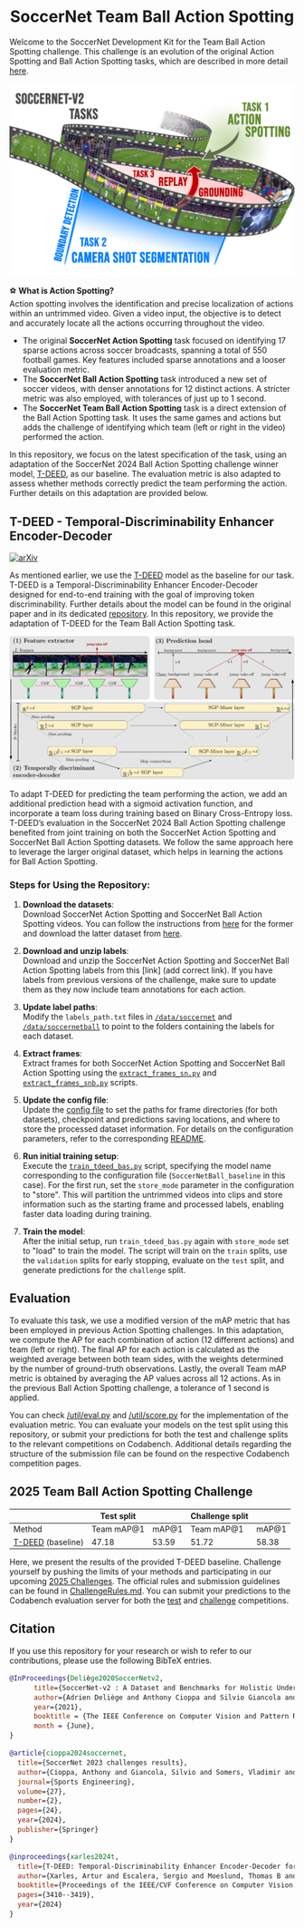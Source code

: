 <div align="center">

# SoccerNet Team Ball Action Spotting

</div>

Welcome to the SoccerNet Development Kit for the Team Ball Action Spotting challenge. This challenge is an evolution of the original Action Spotting and Ball Action Spotting tasks, which are described in more detail [here](https://github.com/SoccerNet/sn-spotting?tab=readme-ov-file).

<p align="center"><img src="figures/task.png"></p>

⚽ **What is Action Spotting?**  
Action spotting involves the identification and precise localization of actions within an untrimmed video. Given a video input, the objective is to detect and accurately locate all the actions occurring throughout the video.

- The original **SoccerNet Action Spotting** task focused on identifying 17 sparse actions across soccer broadcasts, spanning a total of 550 football games. Key features included sparse annotations and a looser evaluation metric.
- The **SoccerNet Ball Action Spotting** task introduced a new set of soccer videos, with denser annotations for 12 distinct actions. A stricter metric was also employed, with tolerances of just up to 1 second.
- The **SoccerNet Team Ball Action Spotting** task is a direct extension of the Ball Action Spotting task. It uses the same games and actions but adds the challenge of identifying which team (left or right in the video) performed the action.

In this repository, we focus on the latest specification of the task, using an adaptation of the SoccerNet 2024 Ball Action Spotting challenge winner model, [T-DEED](https://arxiv.org/abs/2404.05392), as our baseline. The evaluation metric is also adapted to assess whether methods correctly predict the team performing the action. Further details on this adaptation are provided below.

## T-DEED - Temporal-Discriminability Enhancer Encoder-Decoder

[![arXiv](https://img.shields.io/badge/arXiv-2404.05392-red)](https://arxiv.org/abs/2404.05392)

As mentioned earlier, we use the [T-DEED](https://arxiv.org/abs/2404.05392) model as the baseline for our task. T-DEED is a Temporal-Discriminability Enhancer Encoder-Decoder designed for end-to-end training with the goal of improving token discriminability. Further details about the model can be found in the original paper and in its dedicated [repository](https://github.com/arturxe2/T-DEED). In this repository, we provide the adaptation of T-DEED for the Team Ball Action Spotting task.

<p align="center"><img src="figures/modelArchitecture_v2.png"></p>

To adapt T-DEED for predicting the team performing the action, we add an additional prediction head with a sigmoid activation function, and incorporate a team loss during training based on Binary Cross-Entropy loss. T-DEED’s evaluation in the SoccerNet 2024 Ball Action Spotting challenge benefited from joint training on both the SoccerNet Action Spotting and SoccerNet Ball Action Spotting datasets. We follow the same approach here to leverage the larger original dataset, which helps in learning the actions for Ball Action Spotting.

### Steps for Using the Repository:

1. **Download the datasets**:  
   Download SoccerNet Action Spotting and SoccerNet Ball Action Spotting videos. You can follow the instructions from [here](https://www.soccer-net.org/data) for the former and download the latter dataset from [here](SoccerNet/SN-BAS-2024).

2. **Download and unzip labels**:  
   Download and unzip the SoccerNet Action Spotting and SoccerNet Ball Action Spotting labels from this [link] (add correct link). If you have labels from previous versions of the challenge, make sure to update them as they now include team annotations for each action.

3. **Update label paths**:  
   Modify the `labels_path.txt` files in [`/data/soccernet`](/data/soccernet/) and [`/data/soccernetball`](/data/soccernetball/) to point to the folders containing the labels for each dataset.

4. **Extract frames**:  
   Extract frames for both SoccerNet Action Spotting and SoccerNet Ball Action Spotting using the [`extract_frames_sn.py`](/extract_frames_sn.py) and [`extract_frames_snb.py`](/extract_frames_snb.py) scripts.

5. **Update the config file**:  
   Update the [config file](/config/SoccerNetBall/SoccerNetBall_baseline.json) to set the paths for frame directories (for both datasets), checkpoint and predictions saving locations, and where to store the processed dataset information. For details on the configuration parameters, refer to the corresponding [README](/config/SoccerNetBall/README.md).

6. **Run initial training setup**:  
   Execute the [`train_tdeed_bas.py`](/train_tdeed_bas.py) script, specifying the model name corresponding to the configuration file (`SoccerNetBall_baseline` in this case). For the first run, set the `store_mode` parameter in the configuration to "store". This will partition the untrimmed videos into clips and store information such as the starting frame and processed labels, enabling faster data loading during training.

7. **Train the model**:  
   After the initial setup, run `train_tdeed_bas.py` again with `store_mode` set to "load" to train the model. The script will train on the `train` splits, use the `validation` splits for early stopping, evaluate on the `test` split, and generate predictions for the `challenge` split.

## Evaluation

To evaluate this task, we use a modified version of the mAP metric that has been employed in previous Action Spotting challenges. In this adaptation, we compute the AP for each combination of action (12 different actions) and team (left or right). The final AP for each action is calculated as the weighted average between both team sides, with the weights determined by the number of ground-truth observations. Lastly, the overall Team mAP metric is obtained by averaging the AP values across all 12 actions. As in the previous Ball Action Spotting challenge, a tolerance of 1 second is applied.

You can check [/util/eval.py](/util/eval.py) and [/util/score.py](/util/score.py) for the implementation of the evaluation metric. You can evaluate your models on the test split using this repository, or submit your predictions for both the test and challenge splits to the relevant competitions on Codabench. Additional details regarding the structure of the submission file can be found on the respective Codabench competition pages.


## 2025 Team Ball Action Spotting Challenge

|      |Test split|      |Challenge split|      |
|------|----------|------|---------------|------|
|Method|Team mAP@1|mAP@1 |Team mAP@1     |mAP@1 |
|[T-DEED](https://arxiv.org/abs/2404.05392) (baseline)|47.18|53.59|51.72|58.38|

Here, we present the results of the provided T-DEED baseline. Challenge yourself by pushing the limits of your methods and participating in our upcoming [2025 Challenges](https://www.soccer-net.org/challenges/2025). The official rules and submission guidelines can be found in [ChallengeRules.md](/ChallengeRules.md). You can submit your predictions to the Codabench evaluation server for both the [test](https://www.codabench.org/competitions/4233/?secret_key=3943fc23-a8de-4e4f-a073-a1f25ac75b2c) and [challenge](https://www.codabench.org/competitions/4234/?secret_key=9569c83f-f910-4f28-bac6-f811a250befd) competitions.

## Citation

If you use this repository for your research or wish to refer to our contributions, please use the following BibTeX entries.

```bibtex
@InProceedings{Deliège2020SoccerNetv2,
      title={SoccerNet-v2 : A Dataset and Benchmarks for Holistic Understanding of Broadcast Soccer Videos}, 
      author={Adrien Deliège and Anthony Cioppa and Silvio Giancola and Meisam J. Seikavandi and Jacob V. Dueholm and Kamal Nasrollahi and Bernard Ghanem and Thomas B. Moeslund and Marc Van Droogenbroeck},
      year={2021},
      booktitle = {The IEEE Conference on Computer Vision and Pattern Recognition (CVPR) Workshops},
      month = {June},
}
```

```bibtex
@article{cioppa2024soccernet,
  title={SoccerNet 2023 challenges results},
  author={Cioppa, Anthony and Giancola, Silvio and Somers, Vladimir and Magera, Floriane and Zhou, Xin and Mkhallati, Hassan and Deli{\`e}ge, Adrien and Held, Jan and Hinojosa, Carlos and Mansourian, Amir M and others},
  journal={Sports Engineering},
  volume={27},
  number={2},
  pages={24},
  year={2024},
  publisher={Springer}
}
```

```bibtex
@inproceedings{xarles2024t,
  title={T-DEED: Temporal-Discriminability Enhancer Encoder-Decoder for Precise Event Spotting in Sports Videos},
  author={Xarles, Artur and Escalera, Sergio and Moeslund, Thomas B and Clap{\'e}s, Albert},
  booktitle={Proceedings of the IEEE/CVF Conference on Computer Vision and Pattern Recognition},
  pages={3410--3419},
  year={2024}
}
```



